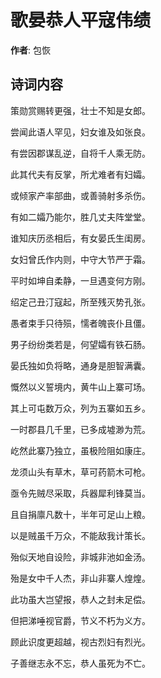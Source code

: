 # 歌晏恭人平寇伟绩

**作者**: 包恢

## 诗词内容

策勋赏赐转更强，壮士不知是女郎。

尝闻此语人罕见，妇女谁及如张良。

有尝因郡谋乱逆，自将千人乘无防。

此其代夫有反掌，所尤难者有妇孀。

或倾家产率部曲，或善骑射多杀伤。

有如二孀乃能尔，胜几丈夫阵堂堂。

谁知庆历丞相后，有女晏氏生闺房。

女妇曾氏作内则，中守大节严于霜。

平时如坤自柔静，一旦遇变何方刚。

绍定己丑汀寇起，所至残灭势孔张。

愚者束手只待殒，懦者魄丧仆且僵。

男子纷纷类若是，何望孀有铁石肠。

晏氏独如负将略，通身是胆智满囊。

慨然以义誓境内，黄牛山上寨可场。

其上可屯数万众，列为五寨如五乡。

一时郡县几千里，已多成墟渺为荒。

屹然此寨乃独立，虽极险阻如康庄。

龙须山头有草木，草可药箭木可枪。

亟令先贼尽采取，兵器犀利锋莫当。

且自捐廪凡数十，半年可足山上粮。

以是贼虽千万众，不能敌我计策长。

殆似天地自设险，非城非池如金汤。

殆是女中千人杰，非山非寨人煌煌。

此功虽大岂望报，恭人之封未足偿。

但把涕唾视官爵，节义不朽为义方。

顾此识度更超越，视古烈妇有烈光。

子善继志永不忘，恭人虽死为不亡。


